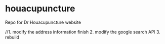 # houacupuncture
Repo for Dr Houacupuncture website

//1. modify the address information finish
2. modify the google search API
3. rebuild
